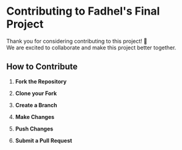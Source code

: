 # Contributing to Fadhel's Final Project

Thank you for considering contributing to this project! 🚀  
We are excited to collaborate and make this project better together.

## How to Contribute

1. **Fork the Repository**  

2. **Clone your Fork**

3. **Create a Branch**

4. **Make Changes**
   
5. **Push Changes**

6. **Submit a Pull Request**  





